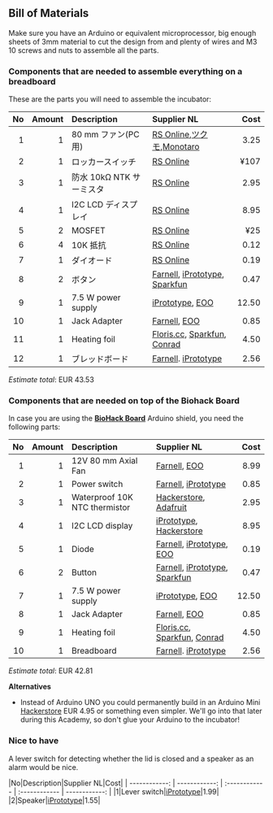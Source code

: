 ## Bill of Materials

Make sure you have an Arduino or equivalent microprocessor, big enough sheets of 3mm material to cut the design from and plenty of wires and M3 10 screws and nuts to assemble all the parts.

### Components that are needed to assemble everything on a breadboard

These are the parts you will need to assemble the incubator:

|No|Amount|Description|Supplier NL|Cost|
| ------------: | ------------: | :------------ | :------------ | ------------: |
|1|1|80 mm ファン(PC用)|[RS Online](http://jp.rs-online.com/web/p/axial-fans/7932418/),[ツクモ](http://shop.tsukumo.co.jp/goods/4937925913084/?cid=Google_S111101),[Monotaro](https://www.monotaro.com/p/7602/6666/?gclid=Cj0KEQiAnvfDBRCXrabLl6-6t-0BEiQAW4SRUMn0TRBx46WJ0-AA60Il2e-1WXhYKi7BNeRlu53ahHcaAkHm8P8HAQ&utm_medium=cpc&utm_source=Adwords&cm_mmc=Adwords-_-cpc-_-PLA-_-76026666&ef_id=WD5JDQAAAFehQ9Pn:20170117083148:s)|3.25|
|2|1|ロッカースイッチ|[RS Online](https://jp.rs-online.com/mobile/p/rocker-switches/7182247/)|¥107|
|3|1|防水 10kΩ NTK サーミスタ|[RS Online](http://jp.rs-online.com/web/p/thermistors/7062759/)|2.95|
|4|1|I2C LCD ディスプレイ|[RS Online](http://jp.rs-online.com/web/p/lcd-monochrome-displays/7436134/)|8.95|
|5|2|MOSFET|[RS Online](http://jp.rs-online.com/web/p/mosfet-transistors/7725412/)|¥25|
|6|4|10K 抵抗|[RS Online](http://jp.rs-online.com/web/p/through-hole-fixed-resistors/4911645/)|0.12|
|7|1|ダイオード|[RS Online](http://jp.rs-online.com/web/p/rectifier-schottky-diodes/4017383/)|0.19|
|8|2|ボタン|[Farnell](http://nl.farnell.com/omron-electronic-components/b3f4155/switch-projected-12x12x7-3-260gf/dp/1960977?ost=OMRON+ELECTRONIC+COMPONENTS++B3F4155&selectedCategoryId=&categoryNameResp=Alle%2Bcategorie%25C3%25ABn&searchView=table&iscrfnonsku=false), [iPrototype](https://iprototype.nl/products/components/buttons-switches/momentary-push-button), [Sparkfun](https://www.sparkfun.com/products/9190)|0.47|
|9|1|7.5 W power supply|[iPrototype](https://iprototype.nl/products/accessoires/power/adapter), [EOO](http://www.eoo-bv.nl/index.php?_a=viewProd&productId=11642)|12.50|
|10|1|Jack Adapter|[Farnell](http://nl.farnell.com/multicomp/jr1819-rohs-psg01769/socket-low-voltage-2-1mm-chassis/dp/1216726), [EOO](http://www.eoo-bv.nl/index.php?_a=viewProd&productId=14342)|0.85|
|11|1|Heating foil|[Floris.cc](https://www.floris.cc/shop/en/general-components/514-heating-pad-5x10cm.html), [Sparkfun](https://www.sparkfun.com/products/11288), [Conrad](https://www.conrad.nl/nl/thermo-verwarmingsfolie-zelfklevend-12-vdc-12-vac-22-w-veiligheidstype-ipx4-90-mm-1216623.html)|4.50|
|12|1|ブレッドボード|[Farnell](http://nl.farnell.com/pro-signal/psg-bb-400/breadboard-400-pin-white/dp/2503765). [iPrototype](https://iprototype.nl/products/accessoires/breadboards-prints/halfbreadboard)|2.56|

*Estimate total*: EUR 43.53

### Components that are needed on top of the Biohack Board

In case you are using the [**BioHack Board**](https://github.com/BioHackAcademy/BioHackBoard) Arduino shield, you need the following parts:


|No|Amount|Description|Supplier NL|Cost|
| ------------: | ------------: | :------------ | :------------ | ------------: |
|1|1|12V 80 mm Axial Fan|[Farnell](http://nl.farnell.com/bisonic/sp802512l-03/fan-80x25mm-12vdc/dp/1832326), [EOO](http://www.eoo-bv.nl/index.php?_a=viewProd&productId=13244)|8.99|
|2|1|Power switch|[Farnell](http://nl.farnell.com/multicomp/jr1819-rohs-psg01769/socket-low-voltage-2-1mm-chassis/dp/1216726), [iPrototype](https://iprototype.nl/products/components/buttons-switches/rocker-switch-large)|0.85|
|3|1|Waterproof 10K NTC thermistor|[Hackerstore](https://www.hackerstore.nl/Artikel/298), [Adafruit](https://www.adafruit.com/product/372)|2.95|
|4|1|I2C LCD display|[iPrototype](https://iprototype.nl/products/components/led-lcd/lcd16x2-I2C-BL), [Hackerstore](https://www.hackerstore.nl/Artikel/82)|8.95|
|5|1|Diode|[Farnell](http://nl.farnell.com/on-semiconductor/1n4004rlg/rectifier-1a-400v-axial/dp/2533160), [iPrototype](https://iprototype.nl/products/components/overige/diode), [EOO](http://www.eoo-bv.nl/index.php?_a=viewProd&productId=10717)|0.19|
|6|2|Button|[Farnell](http://nl.farnell.com/omron-electronic-components/b3f4155/switch-projected-12x12x7-3-260gf/dp/1960977?ost=OMRON+ELECTRONIC+COMPONENTS++B3F4155&selectedCategoryId=&categoryNameResp=Alle%2Bcategorie%25C3%25ABn&searchView=table&iscrfnonsku=false), [iPrototype](https://iprototype.nl/products/components/buttons-switches/momentary-push-button), [Sparkfun](https://www.sparkfun.com/products/9190)|0.47|
|7|1|7.5 W power supply|[iPrototype](https://iprototype.nl/products/accessoires/power/adapter), [EOO](http://www.eoo-bv.nl/index.php?_a=viewProd&productId=11642)|12.50|
|8|1|Jack Adapter|[Farnell](http://nl.farnell.com/multicomp/jr1819-rohs-psg01769/socket-low-voltage-2-1mm-chassis/dp/1216726), [EOO](http://www.eoo-bv.nl/index.php?_a=viewProd&productId=14342)|0.85|
|9|1|Heating foil|[Floris.cc](https://www.floris.cc/shop/en/general-components/514-heating-pad-5x10cm.html), [Sparkfun](https://www.sparkfun.com/products/11288), [Conrad](https://www.conrad.nl/nl/thermo-verwarmingsfolie-zelfklevend-12-vdc-12-vac-22-w-veiligheidstype-ipx4-90-mm-1216623.html)|4.50|
|10|1|Breadboard|[Farnell](http://nl.farnell.com/pro-signal/psg-bb-400/breadboard-400-pin-white/dp/2503765). [iPrototype](https://iprototype.nl/products/accessoires/breadboards-prints/halfbreadboard)|2.56|

*Estimate total*: EUR 42.81

**Alternatives**

* Instead of Arduino UNO you could permanently build in an Arduino Mini [Hackerstore](https://www.hackerstore.nl/Artikel/90) EUR 4.95 or something even simpler. We'll go into that later during this Academy, so don't glue your Arduino to the incubator!

### Nice to have

A lever switch for detecting whether the lid is closed and a speaker as an alarm would be nice.

|No|Description|Supplier NL|Cost|
| ------------: | ------------: | :------------ | :------------ | ------------: |
|1|Lever switch|[iPrototype](https://iprototype.nl/products/components/buttons-switches/micro-switch-right-lever)|1.99|
|2|Speaker|[iPrototype](https://iprototype.nl/products/components/overige/piezo)|1.55|
